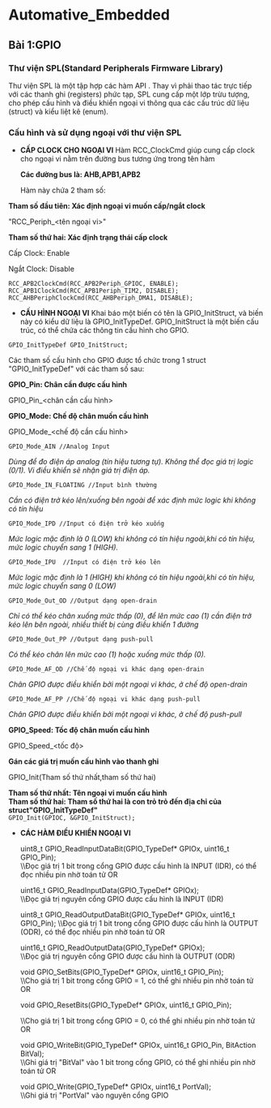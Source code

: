 # Automative_Embedded
## Bài 1:GPIO
### Thư viện SPL(Standard Peripherals Firmware Library)
Thư viện SPL là một tập hợp các hàm API  . Thay vì phải thao tác trực tiếp với các thanh ghi (registers) phức tạp, SPL cung cấp một lớp trừu tượng, cho phép cấu hình và điều khiển ngoại vi thông qua các cấu trúc dữ liệu (struct) và kiểu liệt kê (enum). 

### Cấu hình và sử dụng ngoại với thư viện SPL
* **CẤP CLOCK CHO NGOẠI VI**
Hàm RCC_<bus>ClockCmd giúp cung cấp clock cho ngoại vi nằm trên đường bus tương ứng trong tên hàm

  **Các đường bus là:  AHB,APB1,APB2**

  Hàm này chứa 2 tham số: 

**Tham số đầu tiên: Xác định ngoại vi muốn cấp/ngắt clock** 

"RCC_<bus>Periph_<tên ngoại vi>"

**Tham số thứ hai: Xác định trạng thái cấp clock**

Cấp Clock: Enable

Ngắt Clock: Disable

`RCC_APB2ClockCmd(RCC_APB2Periph_GPIOC, ENABLE);`
`RCC_APB1ClockCmd(RCC_APB1Periph_TIM2, DISABLE);`
`RCC_AHBPeriphClockCmd(RCC_AHBPeriph_DMA1, DISABLE);`

* **CẤU HÌNH NGOẠI VI**
Khai báo một biến có tên là GPIO_InitStruct, và biến này có kiểu dữ liệu là GPIO_InitTypeDef. GPIO_InitStruct là một biến cấu trúc, có thể chứa các thông tin cấu hình cho GPIO.

`GPIO_InitTypeDef GPIO_InitStruct;`

Các tham số cấu hình cho GPIO được tổ chức trong 1 struct "GPIO_InitTypeDef" với các tham số sau:

**GPIO_Pin: Chân cần được cấu hình**

GPIO_Pin_<chân cần cấu hình>

**GPIO_Mode: Chế độ chân muốn cấu hình**

GPIO_Mode_<chế độ cần cấu hình>

`GPIO_Mode_AIN //Analog Input`

*Dùng để đo điện áp analog (tín hiệu tương tự). Không thể đọc giá trị logic (0/1). Vi điều khiển sẽ nhận giá trị điện áp.*

`GPIO_Mode_IN_FLOATING //Input bình thường`

*Cần có điện trở kéo lên/xuống bên ngoài để xác định mức logic khi không có tín hiệu*

`GPIO_Mode_IPD //Input có điện trở kéo xuống  `

*Mức logic mặc định là 0 (LOW) khi không có tín hiệu ngoài,khi có tín hiệu, mức logic chuyển sang 1 (HIGH).*

`GPIO_Mode_IPU  //Input có điện trở kéo lên`

*Mức logic mặc định là 1 (HIGH) khi không có tín hiệu ngoài,khi có tín hiệu, mức logic chuyển sang 0 (LOW)*

`GPIO_Mode_Out_OD //Output dạng open-drain`

*Chỉ có thể kéo chân xuống mức thấp (0), để lên mức cao (1) cần điện trở kéo lên bên ngoài, nhiều thiết bị cùng điều khiển 1 đường*

`GPIO_Mode_Out_PP //Output dạng push-pull`

*Có thể  kéo chân lên mức cao (1) hoặc xuống mức thấp (0).*

`GPIO_Mode_AF_OD //Chế độ ngoại vi khác dạng open-drain`

*Chân GPIO được điều khiển bởi một ngoại vi khác, ở chế độ open-drain*

`GPIO_Mode_AF_PP //Chế độ ngoại vi khác dạng push-pull`

*Chân GPIO được điều khiển bởi một ngoại vi khác, ở chế độ push-pull*

**GPIO_Speed: Tốc độ chân muốn cấu hình**

GPIO_Speed_<tốc độ>

**Gán các giá trị muốn cấu hình vào thanh ghi**

 GPIO_Init(Tham số thứ nhất,tham số thứ hai)

 **Tham số thứ nhất: Tên ngoại vi muốn cấu hình**                                                           
 **Tham số thứ hai: Tham số thứ hai là con trỏ trỏ đến địa chỉ của struct"GPIO_InitTypeDef"**                                           
`GPIO_Init(GPIOC, &GPIO_InitStruct);`

* **CÁC HÀM ĐIỀU KHIỂN NGOẠI VI**

    uint8_t GPIO_ReadInputDataBit(GPIO_TypeDef* GPIOx, uint16_t GPIO_Pin);   
     \\\Đọc giá trị 1 bit trong cổng GPIO được cấu hình là INPUT (IDR), có thể đọc nhiều pin nhờ toán tử OR

    uint16_t GPIO_ReadInputData(GPIO_TypeDef* GPIOx);                                
     \\\Đọc giá trị nguyên cổng GPIO được cấu hình là INPUT (IDR)


    uint8_t GPIO_ReadOutputDataBit(GPIO_TypeDef* GPIOx, uint16_t GPIO_Pin);
     \\\Đọc giá trị 1 bit trong cổng GPIO được cấu hình là OUTPUT (ODR), có thể đọc nhiều pin nhờ toán tử OR

    uint16_t GPIO_ReadOutputData(GPIO_TypeDef* GPIOx);                                
     \\\Đọc giá trị nguyên cổng GPIO được cấu hình là OUTPUT (ODR)

    void GPIO_SetBits(GPIO_TypeDef* GPIOx, uint16_t GPIO_Pin);                        
     \\\Cho giá trị 1 bit trong cổng GPIO = 1, có thể ghi nhiều pin nhờ toán tử OR

    void GPIO_ResetBits(GPIO_TypeDef* GPIOx, uint16_t GPIO_Pin);                      
    
     \\\Cho giá trị 1 bit trong cổng GPIO = 0, có thể ghi nhiều pin nhờ toán tử OR

    void GPIO_WriteBit(GPIO_TypeDef* GPIOx, uint16_t GPIO_Pin, BitAction BitVal);    
     \\\Ghi giá trị "BitVal" vào 1 bit trong cổng GPIO, có thể ghi nhiều pin nhờ toán tử OR

    void GPIO_Write(GPIO_TypeDef* GPIOx, uint16_t PortVal);                          
     \\\Ghi giá trị "PortVal" vào nguyên cổng GPIO

